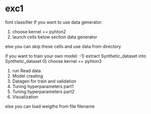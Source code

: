 # exc1
font classifier
If you want to use data generator:

  1) choose kernel == pyhton2
  2) launch cells below section data generator
  
else you can skip these cells and use data from directory

if you want to train your own model:
  -1) extract Synthetic_dataset into Synthetic_dataset
  0) choose kernel == pyhton3
  1) run Read data
  2) Model creating
  3) Datagen for train and validation
  4) Tuning hyperparameters part1
  5) Tuning hyperparameters part2
  6) Visualization
  
  else you can load weigths from file filename
